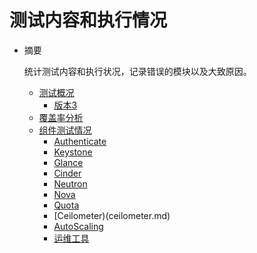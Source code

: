 # 测试内容和执行情况

* 摘要

  统计测试内容和执行状况，记录错误的模块以及大致原因。

  * [测试概况](overview.md)
     * [版本3](version3.md)
  * [覆盖率分析](coverage.md)
  * [组件测试情况](component_test.md)
     * [Authenticate](authenticate.md)
     * [Keystone](keystone.md)
     * [Glance](glance.md)
     * [Cinder](cinder.md)
     * [Neutron](neutron.md)
     * [Nova](nova.md)
     * [Quota](quota.md)
     * [Ceilometer)(ceilometer.md)
     * [AutoScaling](autoscaling.md)
     * [运维工具](tools.md)
